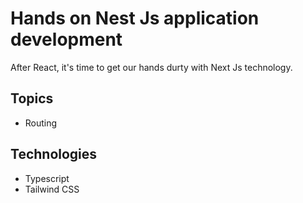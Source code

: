 # Hands on Nest Js application development

After React, it's time to get our hands durty with Next Js technology.

## Topics

* Routing

## Technologies

- Typescript
- Tailwind CSS

